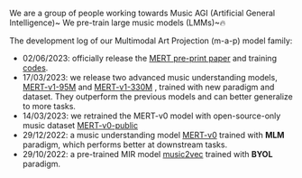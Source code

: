 
We are a group of people working towards Music AGI (Artificial General Intelligence)~ We pre-train large music models (LMMs)~🔥

The development log of our Multimodal Art Projection (m-a-p) model family:
- 02/06/2023: officially release the [MERT pre-print paper](https://arxiv.org/abs/2306.00107) and training [codes](https://github.com/yizhilll/MERT).
- 17/03/2023: we release two advanced music understanding models, [MERT-v1-95M](https://huggingface.co/m-a-p/MERT-v1-95M) and [MERT-v1-330M](https://huggingface.co/m-a-p/MERT-v1-330M) , trained with new paradigm and dataset. They outperform the previous models and can better generalize to more tasks.
- 14/03/2023: we retrained the MERT-v0 model with open-source-only music dataset [MERT-v0-public](https://huggingface.co/m-a-p/MERT-v0-public)
- 29/12/2022: a music understanding model [MERT-v0](https://huggingface.co/m-a-p/MERT-v0) trained with **MLM** paradigm, which performs better at downstream tasks.
- 29/10/2022: a pre-trained MIR model [music2vec](https://huggingface.co/m-a-p/music2vec-v1) trained with **BYOL** paradigm.
